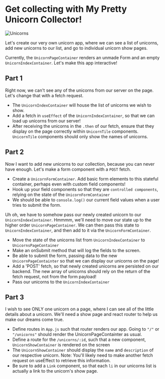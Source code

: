 # Get collecting with My Pretty Unicorn Collector!

![Unicorns](https://cdn.dribbble.com/users/141427/screenshots/2072640/lu_dribble_1x.png)

Let's create our very own unicorn app, where we can see a list of unicorns, add new unicorns to our list, and go to individual unicorn show pages.

Currently, the `UnicornPageContainer` renders an unmade Form and an empty `UnicornIndexContainer`. Let's make this app interactive!

## Part 1
Right now, we can't see any of the unicorns from our server on the page. Let's change that with a fetch request.

* The `UnicornIndexContainer` will house the list of unicorns we wish to show.
* Add a fetch in `useEffect` of the `UnicornIndexContainer`, so that we can load up unicorns from our server!
* After receiving the unicorns in the `.then` of our fetch, ensure that they display on the page correctly within `UnicornTile` components. `UnicornTile` components should only show the names of unicorns.

## Part 2
Now I want to add new unicorns to our collection, because you can never have enough. Let's make a form component with a `POST` fetch.
  * Create a `UnicornFormContainer`. Add basic form elements to this stateful container, perhaps even with custom field components!
  * Hook up your field components so that they are `controlled components`, relying on the state of the `UnicornFormContainer`
  * We should be able to `console.log()` our current field values when a user tries to submit the form.

Uh oh, we have to somehow pass our newly created unicorn to our `UnicornIndexContainer`. Hmmmm, we'll need to move our state up to the higher order `UnicornPageContainer`. We can then pass this state to `UnicornIndexContainer`, and then add to it via the `UnicornFormContainer`.

  * Move the state of the unicorns list from `UnicornIndexContainer` to `UnicornsPageContainer`
  * Make an onSubmit method that will log the fields to the screen.
  * Be able to submit the form, passing data to the new `UnicornPageContainter` so that we can display our unicorns on the page!
  * Add a 'POST' fetch, so that newly created unicorns are persisted on our backend. The new array of unicorns should rely on the return of the fetch request, not from the form payload!
  * Pass our unicorns to the `UnicornIndexContainer`


## Part 3
  I wish to see ONLY one unicorn on a page, where I can see all of the little details about a unicorn. We'll need a show page and react router to help us make our dreams come true.

  * Define routes in `App.js` such that router renders our app. Going to `"/"` or `"/unicorns"` should render the UnicornPageContainter as usual.
  * Define a route for the `/unicorns/:id`, such that a new component, `UnicornShowContainer` is rendered on the screen
  * The `UnicornShowContainer` should display the `name` and `description` of our respective unicorn. Note: You'll likely need to make another fetch request on useEffect to retrieve this information.
  * Be sure to add a `Link` component, so that each `li` in our unicorns list is actually a link to the unicorn's show page.
